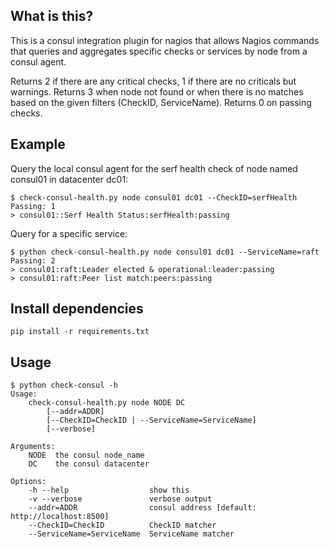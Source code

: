 ## What is this?

This is a consul integration plugin for nagios that allows Nagios commands that queries and aggregates specific checks or services by node from a consul agent.

Returns 2 if there are any critical checks, 1 if there are no criticals but warnings. Returns 3 when node not found or when there is no matches based on the given filters (CheckID, ServiceName). Returns 0 on passing checks.

## Example

Query the local consul agent for the serf health check of node named consul01 in datacenter dc01:
```
$ check-consul-health.py node consul01 dc01 --CheckID=serfHealth
Passing: 1
> consul01::Serf Health Status:serfHealth:passing
```

Query for a specific service:
```
$ python check-consul-health.py node consul01 dc01 --ServiceName=raft
Passing: 2
> consul01:raft:Leader elected & operational:leader:passing
> consul01:raft:Peer list match:peers:passing
```

## Install dependencies

```
pip install -r requirements.txt
```

## Usage

```
$ python check-consul -h
Usage: 
    check-consul-health.py node NODE DC
        [--addr=ADDR]
        [--CheckID=CheckID | --ServiceName=ServiceName]
        [--verbose]

Arguments:
    NODE  the consul node_name
    DC    the consul datacenter

Options:
    -h --help                  show this
    -v --verbose               verbose output
    --addr=ADDR                consul address [default: http://localhost:8500]
    --CheckID=CheckID          CheckID matcher
    --ServiceName=ServiceName  ServiceName matcher
```

